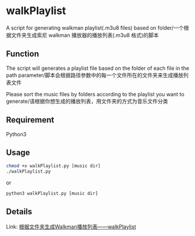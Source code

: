 # walkPlaylist

A script for generating walkman playlist(.m3u8 files) based on folder/一个根据文件夹生成索尼 walkman 播放器的播放列表(.m3u8 格式)的脚本

## Function

The script will generates a playlist file based on the folder of each file in the path parameter/脚本会根据路径参数中的每一个文件所在的文件夹来生成播放列表文件

Please sort the music files by folders according to the playlist you want to generate/请根据你想生成的播放列表，用文件夹的方式为音乐文件分类

## Requirement

Python3

## Usage

```sh
chmod +x walkPlaylist.py [music dir]
./walkPlaylist.py
```

or

```sh
python3 walkPlaylist.py [music dir]
```

## Details

Link: [根据文件夹生成Walkman播放列表——walkPlaylist](https://www.ohmysites.com/4/)
